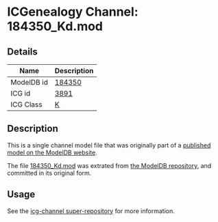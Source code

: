 # ICGenealogy Channel: 184350\_Kd.mod

## Details

Name | Description
---- | -----------
ModelDB id | [184350](http://senselab.med.yale.edu/ModelDB/ShowModel.cshtml?model=184350)
ICG id | [3891](http://icg.neurotheory.ox.ac.uk/channels/1/3891)
ICG Class | [K](http://icg.neurotheory.ox.ac.uk/channels/1)

## Description

This is a single channel model file that was originally part of a [published model on the ModelDB website](http://senselab.med.yale.edu/mModelDB/ShowModel.cshtml?model=184350).

The file [184350\_Kd.mod](184350_Kd.mod) was extrated from [the ModelDB repository](http://senselab.med.yale.edu/ModelDB/ShowModel.cshtml?model=184350), and committed in its original form.

## Usage

See the [icg-channel super-repository](https://github.com/icgenealogy/icg-channels) for more information.